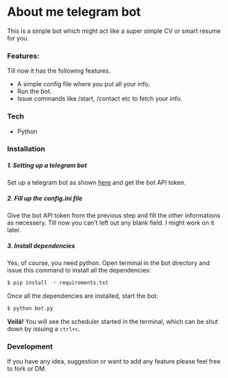 # About me telegram bot


This is a simple bot which might act like a super simple CV or smart resume for you.

### Features:

Till now it has the following features. 
  - A simple config file where you put all your info.
  - Run the bot.
  - Issue commands like /start, /contact etc to fetch your info. 






### Tech

* Python

### Installation

##### 1. Setting up a telegram bot
Set up a telegram bot as shown [here] and get the bot API token.

##### 2. Fill up the config.ini file 
Give the bot API token from the previous step and fill the other informations as necessery. Till now you can't left out any blank field. I might work on it later.
##### 3. Install dependencies
Yes, of course, you need python. Open terminal in the bot directory and issue this command to install all the dependencies:

```sh
$ pip install -r requirements.txt
```

Once all the dependencies are installed, start the bot:

```sh
$ python bot.py
```

**Voilà!**
You will see the scheduler started in the terminal, which can be shut down by issuing a ```ctrl+c```.


### Development

If you have any idea, suggestion or want to add any feature please feel free to fork or DM.

[here]:<https://core.telegram.org/bots#6-botfather>
